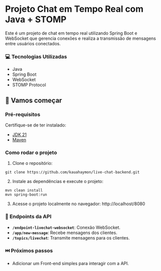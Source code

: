 # Projeto Chat em Tempo Real com Java + STOMP

Este é um projeto de chat em tempo real utilizando Spring Boot e 
WebSocket que gerencia conexões e realiza a transmissão de 
mensagens entre usuários conectados.

### 💻 Tecnologias Utilizadas

- Java
- Spring Boot
- WebSocket 
- STOMP Protocol

## 🚀 Vamos começar

### Pré-requisitos
Certifique-se de ter instalado:
- [JDK 21](https://www.oracle.com/br/java/technologies/downloads/#java21)
- [Maven](https://maven.apache.org/download.cgi)

### Como rodar o projeto
1. Clone o repositório:
```
git clone https://github.com/kauahaymon/live-chat-backend.git
```
2. Instale as dependências e execute o projeto:
```
mvn clean install
mvn spring-boot:run
```
3. Acesse o projeto localmente no navegador: http://localhost/8080

### 📡 Endpoints da API

- **`/endpoint-livechat-websocket`**: Conexão WebSocket.
- **`/app/new-message`**: Recebe mensagens dos clientes.
- **`/topics/livechat`**: Transmite mensagens para os clientes.

### ⏭️ Próximos passos
- Adicionar um Front-end simples para interagir com a API.
